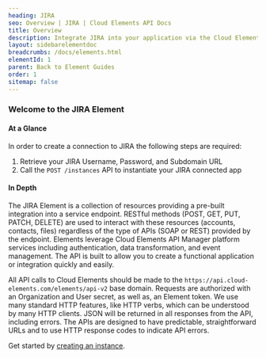 ```yaml
---
heading: JIRA
seo: Overview | JIRA | Cloud Elements API Docs
title: Overview
description: Integrate JIRA into your application via the Cloud Elements APIs.
layout: sidebarelementdoc
breadcrumbs: /docs/elements.html
elementId: 1
parent: Back to Element Guides
order: 1
sitemap: false
---
```


### Welcome to the JIRA Element


#### At a Glance

In order to create a connection to JIRA the following steps are required:

1. Retrieve your JIRA Username, Password, and Subdomain URL
2. Call the `POST /instances` API to instantiate your JIRA connected app

#### In Depth

The JIRA Element is a collection of resources providing a pre-built integration into a service endpoint. RESTful methods (POST, GET, PUT, PATCH, DELETE) are used to interact with these resources (accounts, contacts, files) regardless of the type of APIs (SOAP or REST) provided by the endpoint. Elements leverage Cloud Elements API Manager platform services including authentication, data transformation, and event management.  The API is built to allow you to create a functional application or integration quickly and easily.

All API calls to Cloud Elements should be made to the `https://api.cloud-elements.com/elements/api-v2` base domain. Requests are authorized with an Organization and User secret, as well as, an Element token.  We use many standard HTTP features, like HTTP verbs, which can be understood by many HTTP clients. JSON will be returned in all responses from the API, including errors. The APIs are designed to have predictable, straightforward URLs and to use HTTP response codes to indicate API errors.

Get started by [creating an instance](jira-create-instance.html).
